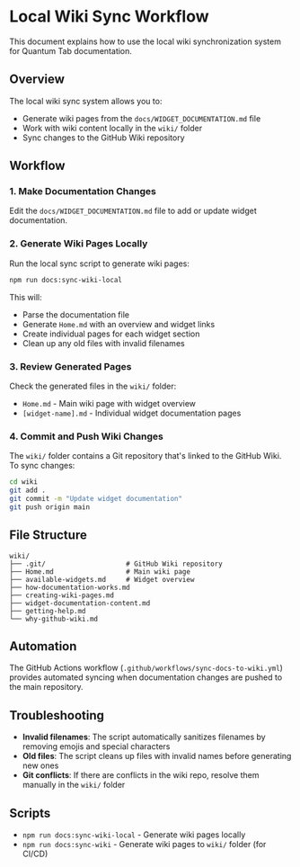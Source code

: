 # Local Wiki Sync Workflow

This document explains how to use the local wiki synchronization system for Quantum Tab documentation.

## Overview

The local wiki sync system allows you to:
- Generate wiki pages from the `docs/WIDGET_DOCUMENTATION.md` file
- Work with wiki content locally in the `wiki/` folder
- Sync changes to the GitHub Wiki repository

## Workflow

### 1. Make Documentation Changes

Edit the `docs/WIDGET_DOCUMENTATION.md` file to add or update widget documentation.

### 2. Generate Wiki Pages Locally

Run the local sync script to generate wiki pages:

```bash
npm run docs:sync-wiki-local
```

This will:
- Parse the documentation file
- Generate `Home.md` with an overview and widget links
- Create individual pages for each widget section
- Clean up any old files with invalid filenames

### 3. Review Generated Pages

Check the generated files in the `wiki/` folder:
- `Home.md` - Main wiki page with widget overview
- `[widget-name].md` - Individual widget documentation pages

### 4. Commit and Push Wiki Changes

The `wiki/` folder contains a Git repository that's linked to the GitHub Wiki. To sync changes:

```bash
cd wiki
git add .
git commit -m "Update widget documentation"
git push origin main
```

## File Structure

```
wiki/
├── .git/                    # GitHub Wiki repository
├── Home.md                  # Main wiki page
├── available-widgets.md     # Widget overview
├── how-documentation-works.md
├── creating-wiki-pages.md
├── widget-documentation-content.md
├── getting-help.md
└── why-github-wiki.md
```

## Automation

The GitHub Actions workflow (`.github/workflows/sync-docs-to-wiki.yml`) provides automated syncing when documentation changes are pushed to the main repository.

## Troubleshooting

- **Invalid filenames**: The script automatically sanitizes filenames by removing emojis and special characters
- **Old files**: The script cleans up files with invalid names before generating new ones
- **Git conflicts**: If there are conflicts in the wiki repo, resolve them manually in the `wiki/` folder

## Scripts

- `npm run docs:sync-wiki-local` - Generate wiki pages locally
- `npm run docs:sync-wiki` - Generate wiki pages to `wiki/` folder (for CI/CD)